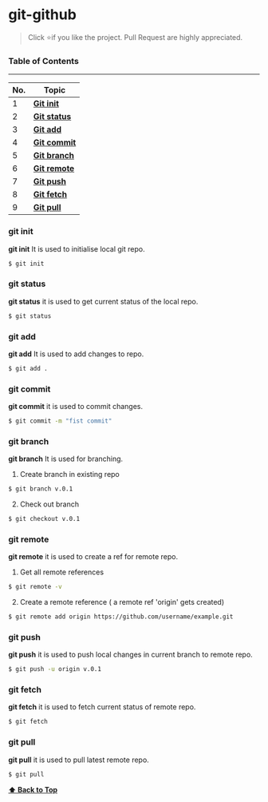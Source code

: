 # git-github

> Click :star:if you like the project. Pull Request are highly appreciated.

### Table of Contents

---

| No. | Topic                               |
| --- | ------------------------------------|
| 1   | [**Git init**](#git-init)           |
| 2   | [**Git status**](#git-status)       |
| 3   | [**Git add**](#git-add)             |
| 4   | [**Git commit**](#git-commit)       |
| 5   | [**Git branch**](#git-branch)       |
| 6   | [**Git remote**](#git-remote)       |
| 7   | [**Git push**](#git-push)         	|
| 8   | [**Git fetch**](#git-fetch)        	|
| 9   | [**Git pull**](#git-pull)         	|
											
### git init

**git init** It is used to initialise local git repo.
```bash
$ git init
```

### git status

**git status** it is used to get current status of the local repo.
```bash
$ git status
```

### git add

**git add** It is used to add changes to repo.
```bash
$ git add .
```

### git commit

**git commit** it is used to commit changes.
```bash
$ git commit -m "fist commit"
```

### git branch

**git branch** It is used for branching.
1. Create branch in existing repo
```bash
$ git branch v.0.1
```
2. Check out branch 
```bash
$ git checkout v.0.1
```

### git remote

**git remote** it is used to create a ref for remote repo.
1. Get all remote references
```bash
$ git remote -v
```
2. Create a remote reference ( a remote ref 'origin' gets created)
```bash
$ git remote add origin https://github.com/username/example.git
```

### git push

**git push** it is used to push local changes in current branch to remote repo.
```bash
$ git push -u origin v.0.1
```

### git fetch

**git fetch** it is used to fetch current status of remote repo.
```bash
$ git fetch
```

### git pull

**git pull** it is used to pull latest remote repo.
```bash
$ git pull
```


**[⬆ Back to Top](#table-of-contents)**
